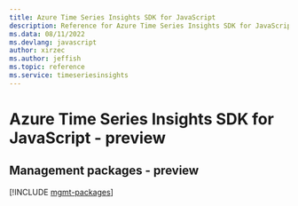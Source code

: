 ```yaml
---
title: Azure Time Series Insights SDK for JavaScript
description: Reference for Azure Time Series Insights SDK for JavaScript
ms.data: 08/11/2022
ms.devlang: javascript
author: xirzec
ms.author: jeffish
ms.topic: reference
ms.service: timeseriesinsights
---
```

# Azure Time Series Insights SDK for JavaScript - preview

## Management packages - preview
[!INCLUDE [mgmt-packages](time-series-insights-mgmt-index.md)]